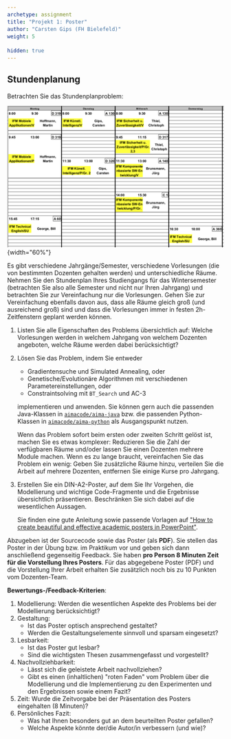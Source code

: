 ```yaml
---
archetype: assignment
title: "Projekt 1: Poster"
author: "Carsten Gips (FH Bielefeld)"
weight: 5

hidden: true
---
```




## Stundenplanung

Betrachten Sie das Stundenplanproblem:

![](images/screenshot_stundenplan.png){width="60%"}

Es gibt verschiedene Jahrgänge/Semester, verschiedene Vorlesungen (die von bestimmten Dozenten
gehalten werden) und unterschiedliche Räume. Nehmen Sie den Stundenplan Ihres Studiengangs
für das Wintersemester (betrachten Sie also alle Semester und nicht nur Ihren Jahrgang) und
betrachten Sie zur Vereinfachung nur die Vorlesungen. Gehen Sie zur Vereinfachung ebenfalls
davon aus, dass alle Räume gleich groß (und ausreichend groß) sind und dass die Vorlesungen
immer in festen 2h-Zeitfenstern geplant werden können.


1.  Listen Sie alle Eigenschaften des Problems übersichtlich auf: Welche Vorlesungen werden in
    welchem Jahrgang von welchem Dozenten angeboten, welche Räume werden dabei berücksichtigt?

2.  Lösen Sie das Problem, indem Sie entweder

    *   Gradientensuche und Simulated Annealing, oder
    *   Genetische/Evolutionäre Algorithmen mit verschiedenen Parametereinstellungen, oder
    *   Constraintsolving mit `BT_Search` und AC-3

    implementieren und anwenden. Sie können gern auch die passenden Java-Klassen in [`aimacode/aima-java`]
    bzw. die passenden Python-Klassen in [`aimacode/aima-python`] als Ausgangspunkt nutzen.

    Wenn das Problem sofort beim ersten oder zweiten Schritt gelöst ist, machen Sie es etwas
    komplexer: Reduzieren Sie die Zahl der verfügbaren Räume und/oder lassen Sie einen Dozenten
    mehrere Module machen. Wenn es zu lange braucht, vereinfachen Sie das Problem ein wenig:
    Geben Sie zusätzliche Räume hinzu, verteilen Sie die Arbeit auf mehrere Dozenten, entfernen
    Sie einige Kurse pro Jahrgang.

3.  Erstellen Sie ein DIN-A2-Poster, auf dem Sie Ihr Vorgehen, die Modellierung und wichtige
    Code-Fragmente und die Ergebnisse übersichtlich präsentieren. Beschränken Sie sich dabei
    auf die wesentlichen Aussagen.

    Sie finden eine gute Anleitung sowie passende Vorlagen auf
    ["How to create beautiful and effective academic posters in PowerPoint"].


Abzugeben ist der Sourcecode sowie das Poster (als **PDF**). Sie stellen das Poster in der Übung
bzw. im Praktikum vor und geben sich dann anschließend gegenseitig Feedback. Sie haben
**pro Person 8 Minuten Zeit für die Vorstellung Ihres Posters**. Für das abgegebene Poster (PDF)
und die Vorstellung Ihrer Arbeit erhalten Sie zusätzlich noch bis zu 10 Punkten vom Dozenten-Team.

**Bewertungs-/Feedback-Kriterien**:

1.  Modellierung: Werden die wesentlichen Aspekte des Problems bei der Modellierung berücksichtigt?
2.  Gestaltung:
    -   Ist das Poster optisch ansprechend gestaltet?
    -   Werden die Gestaltungselemente sinnvoll und sparsam eingesetzt?
3.  Lesbarkeit:
    -   Ist das Poster gut lesbar?
    -   Sind die wichtigsten Thesen zusammengefasst und vorgestellt?
4.  Nachvollziehbarkeit:
    -   Lässt sich die geleistete Arbeit nachvollziehen?
    -   Gibt es einen (inhaltlichen) "roten Faden" vom Problem über die Modellierung und die
        Implementierung zu den Experimenten und den Ergebnissen sowie einem Fazit?
5.  Zeit: Wurde die Zeitvorgabe bei der Präsentation des Posters eingehalten (8 Minuten)?
6.  Persönliches Fazit:
    -   Was hat Ihnen besonders gut an dem beurteilten Poster gefallen?
    -   Welche Aspekte könnte der/die Autor/in verbessern (und wie)?


[`aimacode/aima-java`]: https://github.com/aimacode/aima-java/tree/AIMA3e/aima-core
[`aimacode/aima-python`]: https://github.com/aimacode/aima-python
["How to create beautiful and effective academic posters in PowerPoint"]: https://www.brightcarbon.com/blog/effective-academic-posters-powerpoint/
